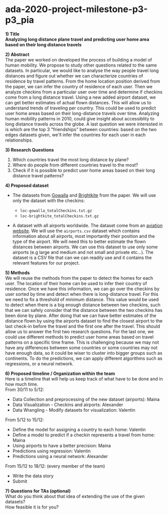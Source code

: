 # ada-2020-project-milestone-p3-p3_pia


**1) Title**<br>
**Analyzing long distance plane travel and predicting user home area based on their long distance travels**

**2) Abstract**<br>
The paper we worked on developed the process of building a model of human mobility. We propose to study other questions related to the same datasets. In particular, we would like to analyse the way people travel long distances and figure out whether we can characterize countries of residence by travel patterns. From the home location position derived from the paper, we can infer the country of residence of each user. Then we analyze checkins from a particular user over time and determine if checkins come from a long distance travel. Using a new added airport dataset, we can get better estimates of actual flown distances. This will allow us to understand trends of traveling per country. This could be used to predict user home areas based on their long-distance travels over time. Analyzing human mobility patterns in 2010, could give insight about accessiblity to long distance travels across the globe. A last question we were interested in is which are the top 3 "friendships" between countries: based on the two edges datasets given, we'll infer the countries for each user in each relationships.

**3) Research Questions**
   1. Which countries travel the most long distance by plane?
   2. Where do people from different countries travel to the most?
   3. Check if it is possible to predict user home areas based on their long distance travel patterns? 

**4) Proposed dataset**<br>
- The datasets from [Gowalla](https://snap.stanford.edu/data/loc-Gowalla.html) and [Brightkite](https://snap.stanford.edu/data/loc-Brightkite.html) from the paper. We will use only the dataset with the checkins:
    - `loc-gowalla_totalCheckins.txt.gz`
    - `loc-brightkite_totalCheckins.txt.gz`
    
- A dataset with all airports worldwide. The dataset come from an [aviation website](https://ourairports.com/data/). We will use the `airports.csv` dataset which contains information about all airports, most importantly their position and the type of the airport. We will need this to better estimate the flown distances between airports. We can use this dataset to use only some airports (e.g large and medium and not small and private etc...). The dataset is a CSV file that can we can readily use and it contains the relevant features for our project.

**5) Methods**<br>
We will reuse the methods from the paper to detect the homes for each user. The location of their home can be used to infer their country of residence. Once we have this information, we can go over the checkins by user sorted by time and detect when there is long-distance travel. For this we need to fix a threshold of minimum distance. This value would be used to detect when there is a big enough distance between two checkins, such that we can safely consider that the distance between the two checkins has been done by plane. After doing that we can have better estimates of the distance flown by using the airports dataset to find the closest airport to the last check-in before the travel and the first one after the travel. This should allow us to answer the first two research questions. For the last one, we could use different methods to predict user home areas based on travel patterns on a specific time frame. This is challenging because we may not have any differences between some countries or some countries may not have enough data, so it could be wiser to cluster into bigger groups such as continents. To do the predictions, we can apply different algorithms such as regressions, or a neural network.

**6) Proposed timeline / Organization within the team**<br>
Here is a timeline that will help us keep track of what have to be done and in how much time.<br>
From 30/11 to 5/12:
- Data Collection and preprocessing of the new dataset (airports): Maina
- Data Visualization - Checkins and airports: Alexander
- Data Wrangling - Modify datasets for visualization: Valentin

From 5/12 to 15/12: 
- Define the model for assigning a country to each home: Valentin
- Define a model to predict if a checkin represents a travel from home: Maina
- Using airports to have a better precision: Maina
- Predictions using regression: Valentin
- Predictions using a neural network: Alexander

From 15/12 to 18/12: (every member of the team)
- Write the data story
- Submit

**7) Questions for TAs (optional)**<br>
What do you think about that idea of extending the use of the given datasets? <br>
How feasible it is for you?
  

